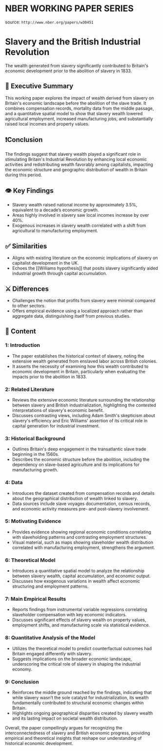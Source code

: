# NBER WORKING PAPER SERIES
source: `http://www.nber.org/papers/w30451`
# Slavery and the British Industrial Revolution
The wealth generated from slavery significantly contributed to Britain's economic development prior to the abolition of slavery in 1833.

## 📎 Executive Summary
This working paper explores the impact of wealth derived from slavery on Britain's economic landscape before the abolition of the slave trade. It combines compensation records, mortality data from the middle passage, and a quantitative spatial model to show that slavery wealth lowered agricultural employment, increased manufacturing jobs, and substantially raised local incomes and property values.

## ❗Conclusion
The findings suggest that slavery wealth played a significant role in stimulating Britain's Industrial Revolution by enhancing local economic activities and redistributing wealth favorably among capitalists, impacting the economic structure and geographic distribution of wealth in Britain during this period.

## 👁️ Key Findings
- Slavery wealth raised national income by approximately 3.5%, equivalent to a decade’s economic growth.
- Areas highly involved in slavery saw local incomes increase by over 40%.
- Exogenous increases in slavery wealth correlated with a shift from agricultural to manufacturing employment.

## ✅ Similarities
- Aligns with existing literature on the economic implications of slavery on capitalist development in the UK.
- Echoes the [[Williams hypothesis]] that posits slavery significantly aided industrial growth through capital accumulation.

## ⚔️ Differences
- Challenges the notion that profits from slavery were minimal compared to other sectors.
- Offers empirical evidence using a localized approach rather than aggregate data, distinguishing itself from previous studies.

## 📖 Content
### 1: Introduction
- The paper establishes the historical context of slavery, noting the extensive wealth generated from enslaved labor across British colonies.
- It asserts the necessity of examining how this wealth contributed to economic development in Britain, particularly when evaluating the impacts prior to the abolition in 1833.

### 2: Related Literature
- Reviews the extensive economic literature surrounding the relationship between slavery and British industrialization, highlighting the contested interpretations of slavery's economic benefit.
- Discusses contrasting views, including Adam Smith's skepticism about slavery's efficiency and Eric Williams' assertion of its critical role in capital generation for industrial investment.

### 3: Historical Background
- Outlines Britain's deep engagement in the transatlantic slave trade beginning in the 1560s.
- Describes the economic structure before the abolition, including the dependency on slave-based agriculture and its implications for manufacturing growth.

### 4: Data
- Introduces the dataset created from compensation records and details about the geographical distribution of wealth linked to slavery.
- Data sources include slave voyages documentation, census records, and economic activity measures pre- and post-slavery involvement.

### 5: Motivating Evidence
- Provides evidence showing regional economic conditions correlating with slaveholding patterns and contrasting employment structures.
- Visual material, such as maps showing slaveholder wealth distribution correlated with manufacturing employment, strengthens the argument.

### 6: Theoretical Model
- Introduces a quantitative spatial model to analyze the relationship between slavery wealth, capital accumulation, and economic output.
- Discusses how exogenous variations in wealth affect economic structuring and employment patterns.

### 7: Main Empirical Results
- Reports findings from instrumental variable regressions correlating slaveholder compensation with key economic indicators.
- Discusses significant effects of slavery wealth on property values, employment shifts, and manufacturing scale via statistical evidence.

### 8: Quantitative Analysis of the Model
- Utilizes the theoretical model to predict counterfactual outcomes had Britain engaged differently with slavery.
- Suggests implications on the broader economic landscape, underscoring the critical role of slavery in shaping the industrial economy.

### 9: Conclusion
- Reinforces the middle ground reached by the findings, indicating that while slavery wasn’t the sole catalyst for industrialization, its wealth fundamentally contributed to structural economic changes within Britain.
- Highlights ongoing geographical disparities created by slavery wealth and its lasting impact on societal wealth distribution.

Overall, the paper compellingly argues for recognizing the interconnectedness of slavery and British economic progress, providing empirical and theoretical insights that reshape our understanding of historical economic development.
